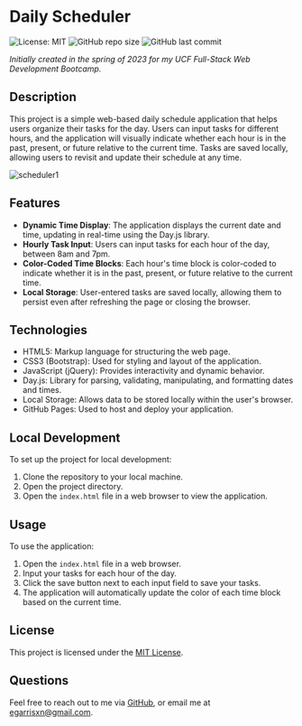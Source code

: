 # Daily Scheduler

![License: MIT](https://img.shields.io/badge/License-MIT-yellow.svg)  ![GitHub repo size](https://img.shields.io/github/repo-size/egarrisxn/jquery-daily-scheduler-2023) ![GitHub last commit](https://img.shields.io/github/last-commit/egarrisxn/jquery-daily-scheduler-2023)

_Initially created in the spring of 2023 for my UCF Full-Stack Web Development Bootcamp._

## Description

This project is a simple web-based daily schedule application that helps users organize their tasks for the day. Users can input tasks for different hours, and the application will visually indicate whether each hour is in the past, present, or future relative to the current time. Tasks are saved locally, allowing users to revisit and update their schedule at any time.

![scheduler1](https://github.com/egarrisxn/daily-scheduler/assets/126130230/e7d3460e-cc08-4c8a-9899-87fa52354209)

## Features

- **Dynamic Time Display**: The application displays the current date and time, updating in real-time using the Day.js library.
- **Hourly Task Input**: Users can input tasks for each hour of the day, between 8am and 7pm.
- **Color-Coded Time Blocks**: Each hour's time block is color-coded to indicate whether it is in the past, present, or future relative to the current time.
- **Local Storage**: User-entered tasks are saved locally, allowing them to persist even after refreshing the page or closing the browser.

## Technologies

- HTML5: Markup language for structuring the web page.
- CSS3 (Bootstrap): Used for styling and layout of the application.
- JavaScript (jQuery): Provides interactivity and dynamic behavior.
- Day.js: Library for parsing, validating, manipulating, and formatting dates and times.
- Local Storage: Allows data to be stored locally within the user's browser.
- GitHub Pages: Used to host and deploy your application.

## Local Development

To set up the project for local development:

1. Clone the repository to your local machine.
2. Open the project directory.
3. Open the `index.html` file in a web browser to view the application.

## Usage

To use the application:

1. Open the `index.html` file in a web browser.
2. Input your tasks for each hour of the day.
3. Click the save button next to each input field to save your tasks.
4. The application will automatically update the color of each time block based on the current time.

## License

This project is licensed under the [MIT License](LICENSE).

## Questions

Feel free to reach out to me via [GitHub](https://github.com/EGARRISXN), or email me at egarrisxn@gmail.com.
